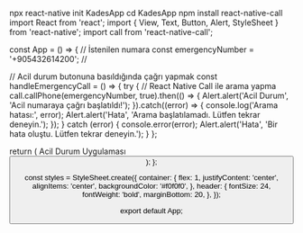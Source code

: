 npx react-native init KadesApp
cd KadesApp
npm install react-native-call
import React from 'react';
import { View, Text, Button, Alert, StyleSheet } from 'react-native';
import call from 'react-native-call';

const App = () => {
  // İstenilen numara
  const emergencyNumber = '+905432614200'; // 

  // Acil durum butonuna basıldığında çağrı yapmak
  const handleEmergencyCall = () => {
    try {
      // React Native Call ile arama yapma
      call.callPhone(emergencyNumber, true).then(() => {
        Alert.alert('Acil Durum', 'Acil numaraya çağrı başlatıldı!');
      }).catch((error) => {
        console.log('Arama hatası:', error);
        Alert.alert('Hata', 'Arama başlatılamadı. Lütfen tekrar deneyin.');
      });
    } catch (error) {
      console.error(error);
      Alert.alert('Hata', 'Bir hata oluştu. Lütfen tekrar deneyin.');
    }
  };

  return (
    <View style={styles.container}>
      <Text style={styles.header}>Acil Durum Uygulaması</Text>
      <Button title="Acil Durum Araması Yap" onPress={handleEmergencyCall} />
    </View>
  );
};

const styles = StyleSheet.create({
  container: {
    flex: 1,
    justifyContent: 'center',
    alignItems: 'center',
    backgroundColor: '#f0f0f0',
  },
  header: {
    fontSize: 24,
    fontWeight: 'bold',
    marginBottom: 20,
  },
});

export default App;
<uses-permission android:name="android.permission.CALL_PHONE" />
